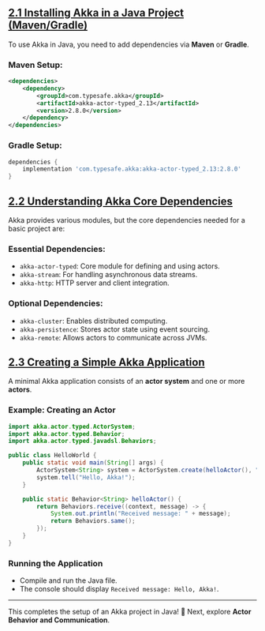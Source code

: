 ## [2.1 Installing Akka in a Java Project (Maven/Gradle)](<2.1%20Installing%20Akka%20in%20a%20Java%20Project%20(Maven_Gradle).md>)

To use Akka in Java, you need to add dependencies via **Maven** or **Gradle**.

### Maven Setup:

```xml
<dependencies>
    <dependency>
        <groupId>com.typesafe.akka</groupId>
        <artifactId>akka-actor-typed_2.13</artifactId>
        <version>2.8.0</version>
    </dependency>
</dependencies>
```

### Gradle Setup:

```gradle
dependencies {
    implementation 'com.typesafe.akka:akka-actor-typed_2.13:2.8.0'
}
```

## [2.2 Understanding Akka Core Dependencies](2.2%20Understanding%20Akka%20Core%20Dependencies.md)

Akka provides various modules, but the core dependencies needed for a basic project are:

### Essential Dependencies:

- `akka-actor-typed`: Core module for defining and using actors.
- `akka-stream`: For handling asynchronous data streams.
- `akka-http`: HTTP server and client integration.

### Optional Dependencies:

- `akka-cluster`: Enables distributed computing.
- `akka-persistence`: Stores actor state using event sourcing.
- `akka-remote`: Allows actors to communicate across JVMs.

## [2.3 Creating a Simple Akka Application](2.3%20Creating%20a%20Simple%20Akka%20Application.md)

A minimal Akka application consists of an **actor system** and one or more **actors**.

### Example: Creating an Actor

```java
import akka.actor.typed.ActorSystem;
import akka.actor.typed.Behavior;
import akka.actor.typed.javadsl.Behaviors;

public class HelloWorld {
    public static void main(String[] args) {
        ActorSystem<String> system = ActorSystem.create(helloActor(), "HelloSystem");
        system.tell("Hello, Akka!");
    }

    public static Behavior<String> helloActor() {
        return Behaviors.receive((context, message) -> {
            System.out.println("Received message: " + message);
            return Behaviors.same();
        });
    }
}
```

### Running the Application

- Compile and run the Java file.
- The console should display `Received message: Hello, Akka!`.

---

This completes the setup of an Akka project in Java! 🚀 Next, explore **Actor Behavior and Communication**.
